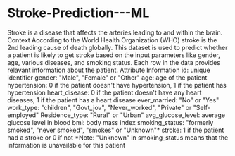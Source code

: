 # Stroke-Prediction---ML
Stroke is a disease that affects the arteries leading to and within the brain.  Context According to the World Health Organization (WHO) stroke is the 2nd leading cause of death globally.  This dataset is used to predict whether a patient is likely to get stroke based on the input parameters like gender, age, various diseases, and smoking status. Each row in the data provides relavant information about the patient.  Attribute Information id: unique identifier gender: "Male", "Female" or "Other" age: age of the patient hypertension: 0 if the patient doesn't have hypertension, 1 if the patient has hypertension heart_disease: 0 if the patient doesn't have any heart diseases, 1 if the patient has a heart disease ever_married: "No" or "Yes" work_type: "children", "Govt_jov", "Never_worked", "Private" or "Self-employed" Residence_type: "Rural" or "Urban" avg_glucose_level: average glucose level in blood bmi: body mass index smoking_status: "formerly smoked", "never smoked", "smokes" or "Unknown"* stroke: 1 if the patient had a stroke or 0 if not *Note: "Unknown" in smoking_status means that the information is unavailable for this patient
